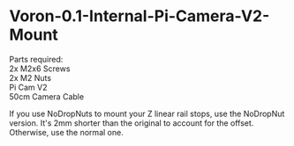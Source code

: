 # Voron-0.1-Internal-Pi-Camera-V2-Mount

Parts required:  
2x M2x6 Screws  
2x M2 Nuts  
Pi Cam V2  
50cm Camera Cable  

If you use NoDropNuts to mount your Z linear rail stops, use the NoDropNut version. It's 2mm shorter than the original to account for the offset. Otherwise, use the normal one.
